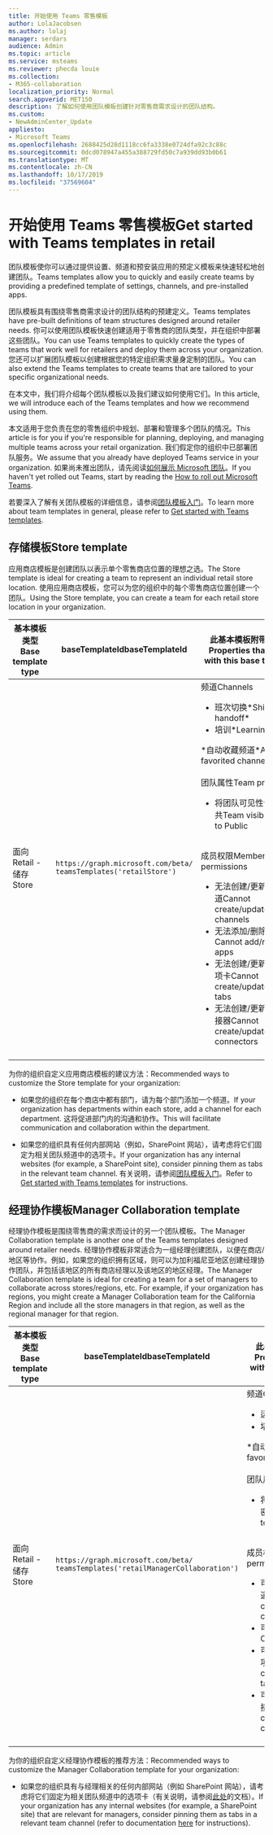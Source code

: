 ```yaml
---
title: 开始使用 Teams 零售模板
author: LolaJacobsen
ms.author: lolaj
manager: serdars
audience: Admin
ms.topic: article
ms.service: msteams
ms.reviewer: phecda louie
ms.collection:
- M365-collaboration
localization_priority: Normal
search.appverid: MET150
description: 了解如何使用团队模板创建针对零售商需求设计的团队结构。
ms.custom:
- NewAdminCenter_Update
appliesto:
- Microsoft Teams
ms.openlocfilehash: 2688425d28d1118cc6fa3338e0724dfa92c3c88c
ms.sourcegitcommit: 0dcd078947a455a388729fd50c7a939dd93b0b61
ms.translationtype: MT
ms.contentlocale: zh-CN
ms.lasthandoff: 10/17/2019
ms.locfileid: "37569604"
---
```

# <a name="get-started-with-teams-templates-in-retail"></a><span data-ttu-id="df31d-103">开始使用 Teams 零售模板</span><span class="sxs-lookup"><span data-stu-id="df31d-103">Get started with Teams templates in retail</span></span> 

<span data-ttu-id="df31d-104">团队模板使你可以通过提供设置、频道和预安装应用的预定义模板来快速轻松地创建团队。</span><span class="sxs-lookup"><span data-stu-id="df31d-104">Teams templates allow you to quickly and easily create teams by providing a predefined template of settings, channels, and pre-installed apps.</span></span>

<span data-ttu-id="df31d-105">团队模板具有围绕零售商需求设计的团队结构的预建定义。</span><span class="sxs-lookup"><span data-stu-id="df31d-105">Teams templates have pre-built definitions of team structures designed around retailer needs.</span></span> <span data-ttu-id="df31d-106">你可以使用团队模板快速创建适用于零售商的团队类型，并在组织中部署这些团队。</span><span class="sxs-lookup"><span data-stu-id="df31d-106">You can use Teams templates to quickly create the types of teams that work well for retailers and deploy them across your organization.</span></span> <span data-ttu-id="df31d-107">您还可以扩展团队模板以创建根据您的特定组织需求量身定制的团队。</span><span class="sxs-lookup"><span data-stu-id="df31d-107">You can also extend the Teams templates to create teams that are tailored to your specific organizational needs.</span></span>

<span data-ttu-id="df31d-108">在本文中，我们将介绍每个团队模板以及我们建议如何使用它们。</span><span class="sxs-lookup"><span data-stu-id="df31d-108">In this article, we will introduce each of the Teams templates and how we recommend using them.</span></span>

<span data-ttu-id="df31d-109">本文适用于您负责在您的零售组织中规划、部署和管理多个团队的情况。</span><span class="sxs-lookup"><span data-stu-id="df31d-109">This article is for you if you're responsible for planning, deploying, and managing multiple teams across your retail organization.</span></span> <span data-ttu-id="df31d-110">我们假定你的组织中已部署团队服务。</span><span class="sxs-lookup"><span data-stu-id="df31d-110">We assume that you already have deployed Teams service in your organization.</span></span> <span data-ttu-id="df31d-111">如果尚未推出团队，请先阅读[如何展示 Microsoft 团队](How-to-roll-out-teams.md)。</span><span class="sxs-lookup"><span data-stu-id="df31d-111">If you haven't yet rolled out Teams, start by reading the [How to roll out Microsoft Teams](How-to-roll-out-teams.md).</span></span>

<span data-ttu-id="df31d-112">若要深入了解有关团队模板的详细信息，请参阅[团队模板入门](get-started-with-teams-templates.md)。</span><span class="sxs-lookup"><span data-stu-id="df31d-112">To learn more about team templates in general, please refer to [Get started with Teams templates](get-started-with-teams-templates.md).</span></span>

## <a name="store-template"></a><span data-ttu-id="df31d-113">存储模板</span><span class="sxs-lookup"><span data-stu-id="df31d-113">Store template</span></span>

<span data-ttu-id="df31d-114">应用商店模板是创建团队以表示单个零售商店位置的理想之选。</span><span class="sxs-lookup"><span data-stu-id="df31d-114">The Store template is ideal for creating a team to represent an individual retail store location.</span></span> <span data-ttu-id="df31d-115">使用应用商店模板，您可以为您的组织中的每个零售商店位置创建一个团队。</span><span class="sxs-lookup"><span data-stu-id="df31d-115">Using the Store template, you can create a team for each retail store location in your organization.</span></span>

| <span data-ttu-id="df31d-116">基本模板类型</span><span class="sxs-lookup"><span data-stu-id="df31d-116">Base template type</span></span> | <span data-ttu-id="df31d-117">baseTemplateId</span><span class="sxs-lookup"><span data-stu-id="df31d-117">baseTemplateId</span></span> | <span data-ttu-id="df31d-118">此基本模板附带的属性</span><span class="sxs-lookup"><span data-stu-id="df31d-118">Properties that come with this base template</span></span> |
| ------------------ | -------------- | ----------------------------------------------------- |
| <span data-ttu-id="df31d-119">面向</span><span class="sxs-lookup"><span data-stu-id="df31d-119">Retail -</span></span> <br><span data-ttu-id="df31d-120">储存</span><span class="sxs-lookup"><span data-stu-id="df31d-120">Store</span></span> | `https://graph.microsoft.com/beta/`<br>`teamsTemplates('retailStore')`| <span data-ttu-id="df31d-121">频道</span><span class="sxs-lookup"><span data-stu-id="df31d-121">Channels</span></span> <ul><li><span data-ttu-id="df31d-122">班次切换\*</span><span class="sxs-lookup"><span data-stu-id="df31d-122">Shifts handoff\*</span></span></li><li><span data-ttu-id="df31d-123">培训\*</span><span class="sxs-lookup"><span data-stu-id="df31d-123">Learning\*</span></span></li></ul><span data-ttu-id="df31d-124">\*自动收藏频道</span><span class="sxs-lookup"><span data-stu-id="df31d-124">\*Auto-favorited channels</span></span><br><br><span data-ttu-id="df31d-125">团队属性</span><span class="sxs-lookup"><span data-stu-id="df31d-125">Team properties</span></span> <ul><li><span data-ttu-id="df31d-126">将团队可见性设置为公共</span><span class="sxs-lookup"><span data-stu-id="df31d-126">Team visibility set to Public</span></span></li></ul> <br><span data-ttu-id="df31d-127">成员权限</span><span class="sxs-lookup"><span data-stu-id="df31d-127">Member permissions</span></span> <ul><li><span data-ttu-id="df31d-128">无法创建/更新/删除频道</span><span class="sxs-lookup"><span data-stu-id="df31d-128">Cannot create/update/delete channels</span></span> </li><li><span data-ttu-id="df31d-129">无法添加/删除应用程序</span><span class="sxs-lookup"><span data-stu-id="df31d-129">Cannot add/remove apps</span></span> </li><li><span data-ttu-id="df31d-130">无法创建/更新/删除选项卡</span><span class="sxs-lookup"><span data-stu-id="df31d-130">Cannot create/update/remove tabs</span></span></li><li><span data-ttu-id="df31d-131">无法创建/更新/删除连接器</span><span class="sxs-lookup"><span data-stu-id="df31d-131">Cannot create/update/remove connectors</span></span></li><ul>|
||||

<span data-ttu-id="df31d-132">为你的组织自定义应用商店模板的建议方法：</span><span class="sxs-lookup"><span data-stu-id="df31d-132">Recommended ways to customize the Store template for your organization:</span></span>

- <span data-ttu-id="df31d-133">如果您的组织在每个商店中都有部门，请为每个部门添加一个频道。</span><span class="sxs-lookup"><span data-stu-id="df31d-133">If your organization has departments within each store, add a channel for each department.</span></span> <span data-ttu-id="df31d-134">这将促进部门内的沟通和协作。</span><span class="sxs-lookup"><span data-stu-id="df31d-134">This will facilitate communication and collaboration within the department.</span></span>

- <span data-ttu-id="df31d-135">如果您的组织具有任何内部网站（例如，SharePoint 网站），请考虑将它们固定为相关团队频道中的选项卡。</span><span class="sxs-lookup"><span data-stu-id="df31d-135">If your organization has any internal websites (for example, a SharePoint site), consider pinning them as tabs in the relevant team channel.</span></span> <span data-ttu-id="df31d-136">有关说明，请参阅[团队模板入门](get-started-with-teams-templates.md)。</span><span class="sxs-lookup"><span data-stu-id="df31d-136">Refer to [Get started with Teams templates](get-started-with-teams-templates.md) for instructions.</span></span>

## <a name="manager-collaboration-template"></a><span data-ttu-id="df31d-137">经理协作模板</span><span class="sxs-lookup"><span data-stu-id="df31d-137">Manager Collaboration template</span></span>

<span data-ttu-id="df31d-138">经理协作模板是围绕零售商的需求而设计的另一个团队模板。</span><span class="sxs-lookup"><span data-stu-id="df31d-138">The Manager Collaboration template is another one of the Teams templates designed around retailer needs.</span></span> <span data-ttu-id="df31d-139">经理协作模板非常适合为一组经理创建团队，以便在商店/地区等协作。例如，如果您的组织拥有区域，则可以为加利福尼亚地区创建经理协作团队，并包括该地区的所有商店经理以及该地区的地区经理。</span><span class="sxs-lookup"><span data-stu-id="df31d-139">The Manager Collaboration template is ideal for creating a team for a set of managers to collaborate across stores/regions, etc. For example, if your organization has regions, you might create a Manager Collaboration team for the California Region and include all the store managers in that region, as well as the regional manager for that region.</span></span>

| <span data-ttu-id="df31d-140">基本模板类型</span><span class="sxs-lookup"><span data-stu-id="df31d-140">Base template type</span></span> | <span data-ttu-id="df31d-141">baseTemplateId</span><span class="sxs-lookup"><span data-stu-id="df31d-141">baseTemplateId</span></span> | <span data-ttu-id="df31d-142">此基本模板附带的属性</span><span class="sxs-lookup"><span data-stu-id="df31d-142">Properties that come with this base template</span></span> |
| ------------------ | -------------- | ----------------------------------------------------- |
| <span data-ttu-id="df31d-143">面向</span><span class="sxs-lookup"><span data-stu-id="df31d-143">Retail -</span></span> <br><span data-ttu-id="df31d-144">储存</span><span class="sxs-lookup"><span data-stu-id="df31d-144">Store</span></span> | `https://graph.microsoft.com/beta/`<br>`teamsTemplates('retailManagerCollaboration')`| <span data-ttu-id="df31d-145">频道</span><span class="sxs-lookup"><span data-stu-id="df31d-145">Channels</span></span> <ul><li><span data-ttu-id="df31d-146">运营\*</span><span class="sxs-lookup"><span data-stu-id="df31d-146">Operations\*</span></span></li><li><span data-ttu-id="df31d-147">培训\*</span><span class="sxs-lookup"><span data-stu-id="df31d-147">Learning\*</span></span></li></ul><span data-ttu-id="df31d-148">\*自动收藏频道</span><span class="sxs-lookup"><span data-stu-id="df31d-148">\*Auto-favorited channels</span></span><br><br><span data-ttu-id="df31d-149">团队属性</span><span class="sxs-lookup"><span data-stu-id="df31d-149">Team properties</span></span> <ul><li><span data-ttu-id="df31d-150">将团队可见性设置为私密</span><span class="sxs-lookup"><span data-stu-id="df31d-150">Team visibility set to Private</span></span></li></ul> <br><span data-ttu-id="df31d-151">成员权限</span><span class="sxs-lookup"><span data-stu-id="df31d-151">Member permissions</span></span> <ul><li><span data-ttu-id="df31d-152">可以创建/更新/删除频道</span><span class="sxs-lookup"><span data-stu-id="df31d-152">Can create/update/delete channels</span></span> </li><li><span data-ttu-id="df31d-153">可以添加/删除应用程序</span><span class="sxs-lookup"><span data-stu-id="df31d-153">Can add/remove apps</span></span> </li><li><span data-ttu-id="df31d-154">可以创建/更新/删除选项卡</span><span class="sxs-lookup"><span data-stu-id="df31d-154">Can create/update/remove tabs</span></span></li><li><span data-ttu-id="df31d-155">可以创建/更新/删除连接器</span><span class="sxs-lookup"><span data-stu-id="df31d-155">Can create/update/remove connectors</span></span></li><ul>|
||||

<span data-ttu-id="df31d-156">为你的组织自定义经理协作模板的推荐方法：</span><span class="sxs-lookup"><span data-stu-id="df31d-156">Recommended ways to customize the Manager Collaboration template for your organization:</span></span>

- <span data-ttu-id="df31d-157">如果您的组织具有与经理相关的任何内部网站（例如 SharePoint 网站），请考虑将它们固定为相关团队频道中的选项卡（有关说明，请参阅[此处](get-started-with-teams-templates.md)的文档）。</span><span class="sxs-lookup"><span data-stu-id="df31d-157">If your organization has any internal websites (for example, a SharePoint site) that are relevant for managers, consider pinning them as tabs in a relevant team channel (refer to documentation [here](get-started-with-teams-templates.md) for instructions).</span></span>
